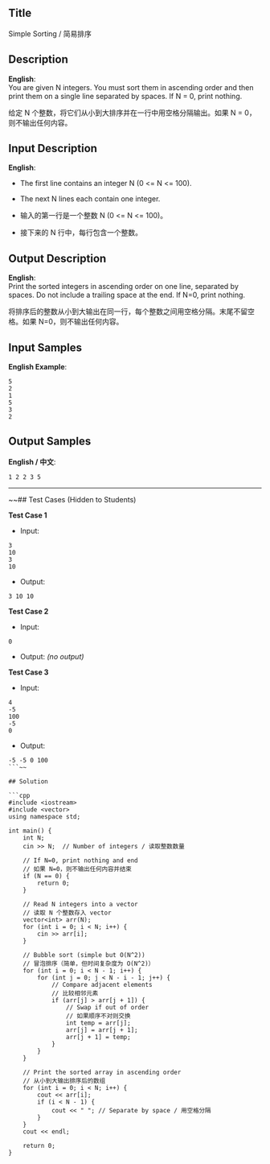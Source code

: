 ## Title
Simple Sorting / 简易排序

## Description
**English**:  
You are given N integers. You must sort them in ascending order and then print them on a single line separated by spaces. If N = 0, print nothing.

给定 N 个整数，将它们从小到大排序并在一行中用空格分隔输出。如果 N = 0，则不输出任何内容。

## Input Description
**English**:  
- The first line contains an integer N (0 <= N <= 100).  
- The next N lines each contain one integer.

- 输入的第一行是一个整数 N (0 <= N <= 100)。  
- 接下来的 N 行中，每行包含一个整数。

## Output Description
**English**:  
Print the sorted integers in ascending order on one line, separated by spaces. Do not include a trailing space at the end. If N=0, print nothing.
 
将排序后的整数从小到大输出在同一行，每个整数之间用空格分隔。末尾不留空格。如果 N=0，则不输出任何内容。

## Input Samples
**English Example**:  
```
5
2
1
5
3
2
```


## Output Samples
**English / 中文**:  
```
1 2 2 3 5
```

---

~~## Test Cases (Hidden to Students)

**Test Case 1**  
- Input:
```
3
10
3
10
```
- Output:
```
3 10 10
```

**Test Case 2**  
- Input:
```
0
```
- Output:
*(no output)*

**Test Case 3**  
- Input:
```
4
-5
100
-5
0
```
- Output:
```
-5 -5 0 100
```~~
  
## Solution

```cpp
#include <iostream>
#include <vector>
using namespace std;

int main() {
    int N;
    cin >> N;  // Number of integers / 读取整数数量
    
    // If N=0, print nothing and end
    // 如果 N=0，则不输出任何内容并结束
    if (N == 0) {
        return 0;
    }
    
    // Read N integers into a vector
    // 读取 N 个整数存入 vector
    vector<int> arr(N);
    for (int i = 0; i < N; i++) {
        cin >> arr[i];
    }
    
    // Bubble sort (simple but O(N^2))
    // 冒泡排序（简单，但时间复杂度为 O(N^2)）
    for (int i = 0; i < N - 1; i++) {
        for (int j = 0; j < N - i - 1; j++) {
            // Compare adjacent elements
            // 比较相邻元素
            if (arr[j] > arr[j + 1]) {
                // Swap if out of order
                // 如果顺序不对则交换
                int temp = arr[j];
                arr[j] = arr[j + 1];
                arr[j + 1] = temp;
            }
        }
    }
    
    // Print the sorted array in ascending order
    // 从小到大输出排序后的数组
    for (int i = 0; i < N; i++) {
        cout << arr[i];
        if (i < N - 1) {
            cout << " "; // Separate by space / 用空格分隔
        }
    }
    cout << endl;
    
    return 0;
}

```